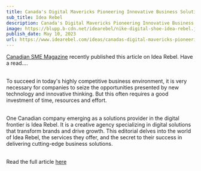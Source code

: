 ```yaml
---
title: Canada's Digital Mavericks Pioneering Innovative Business Solutions
sub_title: Idea Rebel
description: Canada's Digital Mavericks Pioneering Innovative Business Solutions
image: https://blupp.b-cdn.net/idearebel/nike-digital-shoe-idea-rebel.jpeg?quality=80&width=800
publish_date: May 10, 2023
url: https://www.idearebel.com/ideas/canadas-digital-mavericks-pioneering-innovative-business-solutions/
---
```


[Canadian SME Magazine](http://canadiansme.ca/) recently published this article on Idea Rebel. Have a read….

\
To succeed in today's highly competitive business environment, it is very necessary for companies to seize the opportunities presented by new technology and innovative thinking. But this often requires a good investment of time, resources and effort.

\
One Canadian company emerging as a solutions provider in the digital frontier is Idea Rebel. It is a creative agency specializing in digital solutions that transform brands and drive growth. This editorial delves into the world of Idea Rebel, the services they offer, and the secret to their success in delivering cutting-edge business solutions.

\
Read the full article [here](https://canadiansme.ca/canadas-digital-mavericks-pioneering-innovative-business-solutions-idea-rebel/)
